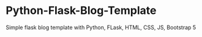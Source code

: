 # Python-Flask-Blog-Template
Simple flask blog template with Python, FLask, HTML, CSS, JS, Bootstrap 5
